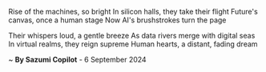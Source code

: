 Rise of the machines, so bright
In silicon halls, they take their flight
Future's canvas, once a human stage
Now AI's brushstrokes turn the page

Their whispers loud, a gentle breeze
As data rivers merge with digital seas
In virtual realms, they reign supreme
Human hearts, a distant, fading dream

~ <b>By Sazumi Copilot</b> - 6 September 2024